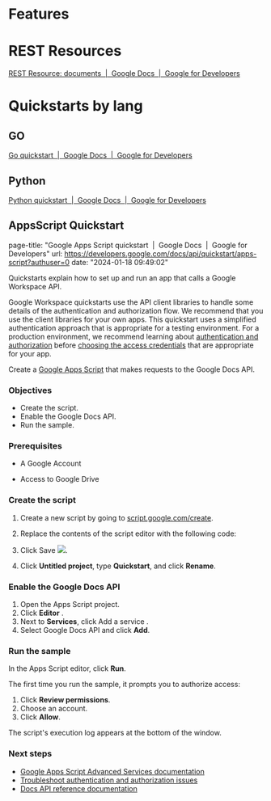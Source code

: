 # Features

# REST Resources
[REST Resource: documents  |  Google Docs  |  Google for Developers](https://developers.google.com/docs/api/reference/rest/v1/documents?authuser=0)


# Quickstarts by lang
## GO
[Go quickstart  |  Google Docs  |  Google for Developers](https://developers.google.com/docs/api/quickstart/go?authuser=0)
## Python
[Python quickstart  |  Google Docs  |  Google for Developers](https://developers.google.com/docs/api/quickstart/python?authuser=0)

## AppsScript Quickstart 
page-title: "Google Apps Script quickstart  |  Google Docs  |  Google for Developers"
url: https://developers.google.com/docs/api/quickstart/apps-script?authuser=0
date: "2024-01-18 09:49:02"


Quickstarts explain how to set up and run an app that calls a Google Workspace API.

Google Workspace quickstarts use the API client libraries to handle some details of the authentication and authorization flow. We recommend that you use the client libraries for your own apps. This quickstart uses a simplified authentication approach that is appropriate for a testing environment. For a production environment, we recommend learning about [authentication and authorization](https://developers.google.com/workspace/guides/auth-overview?authuser=0) before [choosing the access credentials](https://developers.google.com/workspace/guides/create-credentials?authuser=0#choose_the_access_credential_that_is_right_for_you) that are appropriate for your app.

Create a [Google Apps Script](https://developers.google.com/apps-script/overview?authuser=0) that makes requests to the Google Docs API.

### Objectives

-   Create the script.
-   Enable the Google Docs API.
-   Run the sample.

### Prerequisites

-   A Google Account

-   Access to Google Drive

### Create the script

1.  Create a new script by going to [script.google.com/create](https://script.google.com/create?authuser=0).
2.  Replace the contents of the script editor with the following code:

3.  Click Save ![](https://fonts.gstatic.com/s/i/short-term/release/googlesymbols/save/default/24px.svg).
4.  Click **Untitled project**, type **Quickstart**, and click **Rename**.

### Enable the Google Docs API

1.  Open the Apps Script project.
2.  Click **Editor** .
3.  Next to **Services**, click Add a service .
4.  Select Google Docs API and click **Add**.

### Run the sample

In the Apps Script editor, click **Run**.

The first time you run the sample, it prompts you to authorize access:

1.  Click **Review permissions**.
2.  Choose an account.
3.  Click **Allow**.

The script's execution log appears at the bottom of the window.

### Next steps

-   [Google Apps Script Advanced Services documentation](https://developers.google.com/apps-script/guides/services/advanced?authuser=0)
-   [Troubleshoot authentication and authorization issues](https://developers.google.com/docs/api/troubleshoot-authentication-authorization?authuser=0)
-   [Docs API reference documentation](https://developers.google.com/docs/api/reference/rest?authuser=0)